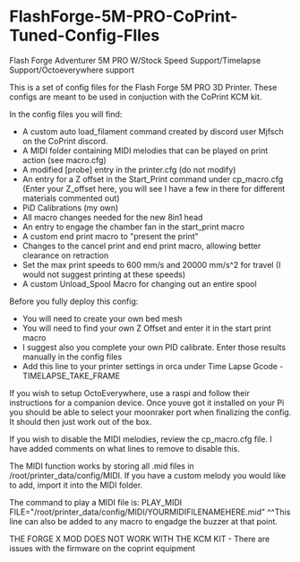 # FlashForge-5M-PRO-CoPrint-Tuned-Config-FIles

Flash Forge Adventurer 5M PRO W/Stock Speed Support/Timelapse Support/Octoeverywhere support

This is a set of config files for the Flash Forge 5M PRO 3D Printer.  These configs are meant to be used in conjuction with the CoPrint KCM kit.

In the config files you will find:
- A custom auto load_filament command created by discord user Mjfsch on the CoPrint discord.
- A MIDI folder containing MIDI melodies that can be played on print action (see macro.cfg)
- A modified [probe] entry in the printer.cfg (do not modify)
- An entry for a Z offset in the Start_Print command under cp_macro.cfg (Enter your Z_offset here, you will see I have a few in there for different materials commented out)
- PiD Calibrations (my own)
- All macro changes needed for the new 8in1 head
- An entry to engage the chamber fan in the start_print macro
- A custom end print macro to "present the print"
- Changes to the cancel print and end print macro, allowing better clearance on retraction
- Set the max print speeds to 600 mm/s and 20000 mm/s^2 for travel (I would not suggest printing at these speeds)
- A custom Unload_Spool Macro for changing out an entire spool

Before you fully deploy this config:
- You will need to create your own bed mesh
- You will need to find your own Z Offset and enter it in the start print macro
- I suggest also you complete your own PID calibrate.  Enter those results manually in the config files
- Add this line to your printer settings in orca under Time Lapse Gcode - TIMELAPSE_TAKE_FRAME

If you wish to setup OctoEverywhere, use a raspi and follow their instructions for a companion device.  Once youve got it installed on your Pi you should be able to select your moonraker port when finalizing the config.  It should then just work out of the box.

If you wish to disable the MIDI melodies, review the cp_macro.cfg file.  I have added comments on what lines to remove to disable this.

The MIDI function works by storing all .mid files in /root/printer_data/config/MIDI.  If you have a custom melody you would like to add, import it into the MIDI folder.  

The command to play a MIDI file is:
PLAY_MIDI FILE="/root/printer_data/config/MIDI/YOURMIDIFILENAMEHERE.mid"
^^This line can also be added to any macro to engadge the buzzer at that point.

THE FORGE X MOD DOES NOT WORK WITH THE KCM KIT - There are issues with the firmware on the coprint equipment
